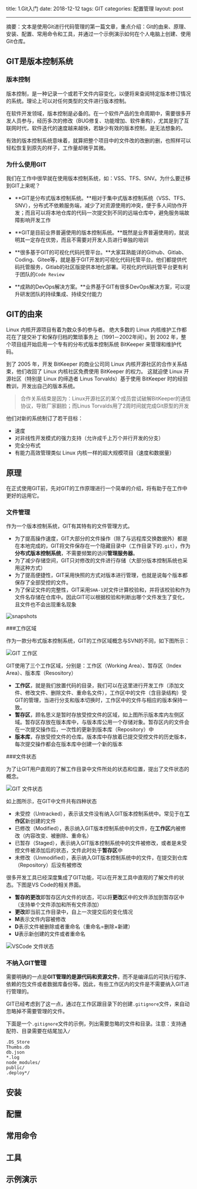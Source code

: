 title: 1.Git入门
date: 2018-12-12
tags: GIT
categories: 配置管理
layout: post

------

摘要：文本是使用Git进行代码管理的第一篇文章，重点介绍：Git的由来、原理、安装、配置、常用命令和工具，并通过一个示例演示如何在个人电脑上创建、使用Git仓库。

<!-- more -->

## GIT是版本控制系统

### 版本控制

版本控制，是一种记录一个或若干文件内容变化，以便将来查阅特定版本修订情况的系统。理论上可以对任何类型的文件进行版本控制。

在软件开发领域，版本控制是必备的。在一个软件产品的生命周期中，需要很多开发人员参与，经历多次的修改（BUG修复、功能增加、软件重构），尤其是到了互联网时代，软件迭代的速度越来越快，若缺少有效的版本控制，是无法想象的。

有效的版本控制系统意味着，就算把整个项目中的文件改的改删的删，也照样可以轻松恢复到原先的样子，工作量却微乎其微。

### 为什么使用GIT

我们在工作中很早就在使用版本控制系统，如：VSS、TFS、SNV。为什么要迁移到GIT上来呢？

- **GIT是分布式版本控制系统。**相对于集中式版本控制系统（VSS、TFS、SNV），分布式不依赖服务端，减少了对资源使用的冲突，便于多人间协作开发；而且可以将本地仓库的代码一次提交到不同的远端仓库中，避免服务端故障影响开发工作

- **GIT是目前业界普遍使用的版本控制系统。**既然是业界普遍使用的，就说明其一定存在优势，而且不需要对开发人员进行单独的培训

- **很多基于GIT的可视化代码托管平台。**大家耳熟能详的Github、Gitlab、Coding、Gitee等，就是基于GIT开发的可视化代码托管平台。他们都提供代码托管服务，Gitlab的社区版提供本地化部署。可视化的代码托管平台更有利于团队的`Code Review`

- **成熟的DevOps解决方案。**业界基于GIT有很多DevOps解决方案，可以提升研发团队的持续集成、持续交付能力


## GIT的由来

Linux 内核开源项目有着为数众多的参与者。 绝大多数的 Linux 内核维护工作都花在了提交补丁和保存归档的繁琐事务上（1991－2002年间）。到 2002 年，整个项目组开始启用一个专有的分布式版本控制系统 BitKeeper 来管理和维护代码。

到了 2005 年，开发 BitKeeper 的商业公司同 Linux 内核开源社区的合作关系结束，他们收回了 Linux 内核社区免费使用 BitKeeper 的权力。 这就迫使 Linux 开源社区（特别是 Linux 的缔造者 Linus Torvalds）基于使用 BitKeeper 时的经验教训，开发出自己的版本系统。 

> 合作关系结束是因为：Linux开源社区的某个成员尝试破解BitKeeper的通信协议，导致厂家翻脸；而Linus Torvalds用了2周时间就完成Git原型的开发

他们对新的系统制订了若干目标：

- 速度
- 对非线性开发模式的强力支持（允许成千上万个并行开发的分支）
- 完全分布式
- 有能力高效管理类似 Linux 内核一样的超大规模项目（速度和数据量）

## 原理

在正式使用GIT前，先对GIT的工作原理进行一个简单的介绍，将有助于在工作中更好的运用它。

### 文件管理

作为一个版本控制系统，GIT有其特有的文件管理方式。

- 为了提高操作速度，GIT大部分的文件操作（除了与远程库交换数据外）都是在本地完成的，GIT将文件保存在一个隐藏目录中（工作目录下的`.git`），作为**分布式版本控制系统**，不需要频繁的访问**管理服务器**。
- 为了减少存储空间，GIT只对修改的文件进行存储（大部分版本控制系统也采用这种方式）
- 为了提高便捷性，GIT采用快照的方式对版本进行管理，也就是说每个版本都保存了全部受控的文件。
- 为了保证文件的完整性，GIT采用`SHA-1`对文件计算校验和，并将该校验和作为文件名存储在仓库中。因此GIT可以根据校验和判断出哪个文件发生了变化，且文件也不会出现重名现象

![snapshots](./assets/snapshots.png)

###工作区域

作为一款分布式版本控制系统，GIT的工作区域概念与SVN的不同，如下图所示：

![GIT 工作区](./assets/291c4dc9-f58f-351e-a39f-fb070f211b32.png)

GIT使用了三个工作区域，分别是：工作区（Working Area）、暂存区（Index Area）、版本库（Resository）

- **工作区**，就是我们放置代码的目录，我们可以在这里进行开发工作（添加文件、修改文件、删除文件、重命名文件），工作区中的文件（含目录结构）受GIT的管理，当进行分支和版本切换时，工作区中的文件与相应的版本保持一致。
- **暂存区**，顾名思义是暂时存放受控文件的区域，如上图所示版本库内左侧区域。暂存区存放在版本库中，与版本库公用一个存储对象。暂存区内的文件会在一次提交操作后，一次性的更新到版本库（Repository）中
- **版本库**，存放受控文件的仓库。版本库中存放着已提交受控文件的历史版本，每次提交操作都会在版本库中创建一个新的版本

###文件状态

为了让GIT用户直观的了解工作目录中文件所处的状态和位置，提出了文件状态的概念。

![GIT 文件状态](./assets/lifecycle.png)

如上图所示，在GIT中文件共有四种状态

- 未受控（Untracked），表示该文件没有纳入GIT版本控制系统中。常见于在**工作区**新创建的文件
- 已修改（Modified），表示纳入GIT版本控制系统中的文件，在**工作区**内被修改（内容改变、被删除、重命名）
- 已暂存（Staged），表示纳入GIT版本控制系统中的文件被修改，或者是未受控文件被添加后的状态，文件此时处于**暂存区**中
- 未修改（Unmodified），表示纳入GIT版本控制系统中的文件，在提交到仓库（Repository）后没有被修改

很多开发工具已经深度集成了GIT功能，可以在开发工具中直观的了解文件的状态。下图是VS Code的相关界面。

- **暂存的更改**即暂存区内文件的状态，可以将**更改**区中的文件添加到暂存区中（支持单个文件添加和所有文件添加）
- **更改**即当前工作目录中，自上一次提交后的变化情况
- **M**表示文件内容被修改
- **D**表示文件被删除或者重命名（重命名=删除+新建）
- **U**表示新创建的文件或者重命名

![VSCode 文件状态](./assets/image-20190123120759185.png)



### 不纳入GIT管理

需要明确的一点是**GIT管理的是源代码和资源文件**，而不是编译后的可执行程序、依赖的包文件或者数据库备份等。因此，有些工作区内的文件是不需要纳入GIT进行管理的。

GIT已经考虑到了这一点，通过在工作区跟目录下的创建`.gitignore`文件，来自动忽略掉不需要管理的文件。

下面是一个`.gitignore`文件的示例，列出需要忽略的文件和目录。注意：支持通配符、目录需要在结尾加入`/`

```shell
.DS_Store
Thumbs.db
db.json
*.log
node_modules/
public/
.deploy*/
```



## 安装

## 配置

## 常用命令

## 工具

## 示例演示


